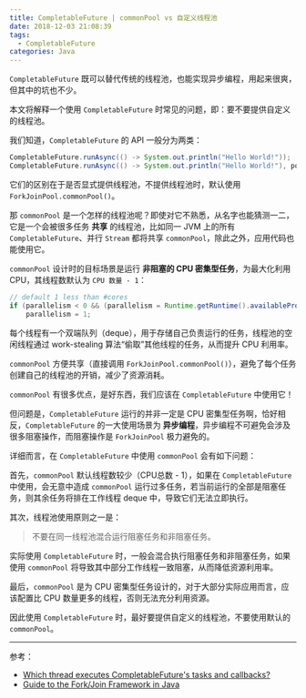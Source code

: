 ```yaml
---
title: CompletableFuture | commonPool vs 自定义线程池
date: 2018-12-03 21:08:39
tags:
  - CompletableFuture
categories: Java
---
```


`CompletableFuture` 既可以替代传统的线程池，也能实现异步编程，用起来很爽，但其中的坑也不少。

本文将解释一个使用 `CompletableFuture` 时常见的问题，即：要不要提供自定义的线程池。

<!-- more -->

我们知道，`CompletableFuture` 的 API 一般分为两类：

```Java
CompletableFuture.runAsync(() -> System.out.println("Hello World!"));
CompletableFuture.runAsync(() -> System.out.println("Hello World!"), pool);
```

它们的区别在于是否显式提供线程池，不提供线程池时，默认使用 `ForkJoinPool.commonPool()`。

那 `commonPool` 是一个怎样的线程池呢？即使对它不熟悉，从名字也能猜测一二，它是一个会被很多任务 **共享** 的线程池，比如同一 JVM 上的所有 `CompletableFuture`、并行 `Stream` 都将共享 `commonPool`，除此之外，应用代码也能使用它。

`commonPool` 设计时的目标场景是运行 **非阻塞的 CPU 密集型任务**，为最大化利用 CPU，其线程数默认为 `CPU 数量 - 1`：

```Java
// default 1 less than #cores
if (parallelism < 0 && (parallelism = Runtime.getRuntime().availableProcessors() - 1) <= 0)
    parallelism = 1;
```

每个线程有一个双端队列（deque），用于存储自己负责运行的任务，线程池的空闲线程通过 work-stealing 算法“偷取”其他线程的任务，从而提升 CPU 利用率。

`commonPool` 方便共享（直接调用 `ForkJoinPool.commonPool()`），避免了每个任务创建自己的线程池的开销，减少了资源消耗。

`commonPool` 有很多优点，是好东西，我们应该在 `CompletableFuture` 中使用它！

但问题是，`CompletableFuture` 运行的并非一定是 CPU 密集型任务啊，恰好相反，`CompletableFuture` 的一大使用场景为 **异步编程**，异步编程不可避免会涉及很多阻塞操作，而阻塞操作是 `ForkJoinPool` 极力避免的。

详细而言，在 `CompletableFuture` 中使用 `commonPool` 会有如下问题：

首先，`commonPool` 默认线程数较少（CPU总数 - 1），如果在 `CompletableFuture` 中使用，会无意中造成 `commonPool` 运行过多任务，若当前运行的全部是阻塞任务，则其余任务将排在工作线程 deque 中，导致它们无法立即执行。

其次，线程池使用原则之一是：

>不要在同一线程池混合运行阻塞任务和非阻塞任务。

实际使用 `CompletableFuture` 时，一般会混合执行阻塞任务和非阻塞任务，如果使用 `commonPool` 将导致其中部分工作线程一致阻塞，从而降低资源利用率。

最后，`commonPool` 是为 CPU 密集型任务设计的，对于大部分实际应用而言，应该配置比 CPU 数量更多的线程，否则无法充分利用资源。

因此使用 `CompletableFuture` 时，最好要提供自定义的线程池，不要使用默认的 `commonPool`。

---

参考：

* [Which thread executes CompletableFuture's tasks and callbacks?](https://www.nurkiewicz.com/2015/11/which-thread-executes.html)
* [Guide to the Fork/Join Framework in Java](https://www.baeldung.com/java-fork-join)

